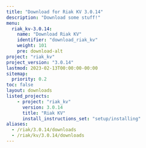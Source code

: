 ```yaml
---
title: "Download for Riak KV 3.0.14"
description: "Download some stuff!"
menu:
  riak_kv-3.0.14:
    name: "Download Riak KV"
    identifier: "download_riak_kv"
    weight: 101
    pre: download-alt
project: "riak_kv"
project_version: "3.0.14"
lastmod: 2023-02-13T00:00:00-00:00
sitemap:
  priority: 0.2
toc: false
layout: downloads
listed_projects:
    - project: "riak_kv"
      version: 3.0.14
      title: "Riak KV"
      install_instructions_set: "setup/installing"
aliases:
  - /riak/3.0.14/downloads
  - /riak/kv/3.0.14/downloads
---
```



